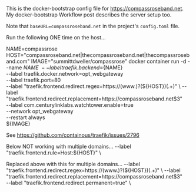 
This is the docker-bootstrap config file for https://compassroseband.net. My docker-bootstrap Workflow post describes the server setup too.

Note that `baseURL=compassroseband.net` in the project's `config.toml` file.

Run the following ONE time on the host...

NAME=compassrose
HOST="compassroseband.net|thecompassroseband.net|thecompassroseband.com"
IMAGE="summittdweller/compassrose"
docker container run -d --name ${NAME} \
    --label traefik.backend=${NAME} \
    --label traefik.docker.network=opt_webgateway \
    --label traefik.port=80 \
    --label "traefik.frontend.redirect.regex=https://(www.)?(${HOST})(.+)" \
    --label "traefik.frontend.redirect.replacement=https://compassroseband.net$3" \
    --label com.centurylinklabs.watchtower.enable=true \
    --network opt_webgateway \
    --restart always \
    ${IMAGE}

See https://github.com/containous/traefik/issues/2796

Below NOT working with multiple domains...
    --label "traefik.frontend.rule=Host:${HOST}" \

Replaced above with this for multiple domains...
    --label "traefik.frontend.redirect.regex=https://(www.)?(${HOST})(.+)" \
    --label "traefik.frontend.redirect.replacement=https://compassroseband.net$3" \
    --label "traefik.frontend.redirect.permanent=true" \
